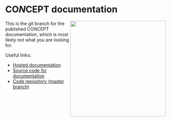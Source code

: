 CO*N*CEPT documentation
=======================
<img align="right" height="300" src="/static/render2D.png"/>

This is the git branch for the published CO*N*CEPT documentation,
which is most likely not what you are looking for.

Useful links:

* [Hosted documentation][documentation_hosted]
* [Source code for documentation][documentation_source]
* [Code repository (master branch)][master_branch]

[documentation_hosted]: https://jmd-dk.github.io/concept/
[documentation_source]: https://github.com/jmd-dk/concept/tree/master/concept/docs/
[master_branch]: https://github.com/jmd-dk/concept/

